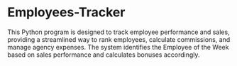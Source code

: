 # Employees-Tracker
This Python program is designed to track employee performance and sales, providing a streamlined way to rank employees, calculate commissions, and manage agency expenses. The system identifies the Employee of the Week based on sales performance and calculates bonuses accordingly.
